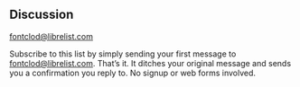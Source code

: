 Discussion
----------
fontclod@librelist.com

Subscribe to this list by simply sending your first message to fontclod@librelist.com. That’s it. It ditches your original message and sends you a confirmation you reply to. No signup or web forms involved.
